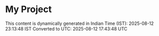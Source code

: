 # My Project

This content is dynamically generated in Indian Time (IST): 2025-08-12 23:13:48 IST
Converted to UTC: 2025-08-12 17:43:48 UTC
